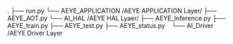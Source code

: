 .
├── run.py
└── AEYE_APPLICATION /AEYE APPLICATION Layer/
	├── AEYE_AOT.py
	└── AI_HAL /AEYE HAL Lyaer/
		├── AEYE_Inference.py
		├── AEYE_train.py
		├── AEYE_test.py
		├── AEYE_status.py
	   	└── AI_Driver /AEYE Driver Layer
